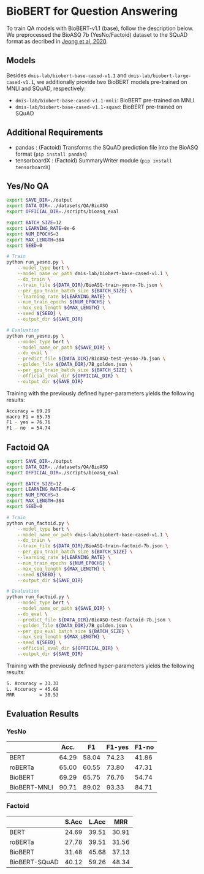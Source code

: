 # BioBERT for Question Answering

To train QA models with BioBERT-v1.1 (base), follow the description below.
We preprocessed the BioASQ 7b (YesNo/Factoid) dataset to the SQuAD format as decribed in [Jeong et al, 2020](https://arxiv.org/abs/2007.00217).

## Models
Besides `dmis-lab/biobert-base-cased-v1.1` and `dmis-lab/biobert-large-cased-v1.1`, we additionally provide two BioBERT models pre-trained on MNLI and SQuAD, respectively:
- `dmis-lab/biobert-base-cased-v1.1-mnli`: BioBERT pre-trained on MNLI
- `dmis-lab/biobert-base-cased-v1.1-squad`: BioBERT pre-trained on SQuAD

## Additional Requirements
- pandas : (Factoid) Transforms the SQuAD prediction file into the BioASQ format (`pip install pandas`)
- tensorboardX : (Factoid) SummaryWriter module (`pip install tensorboardX`)

## Yes/No QA

```bash
export SAVE_DIR=./output
export DATA_DIR=../datasets/QA/BioASQ
export OFFICIAL_DIR=./scripts/bioasq_eval

export BATCH_SIZE=12
export LEARNING_RATE=8e-6
export NUM_EPOCHS=3
export MAX_LENGTH=384
export SEED=0

# Train
python run_yesno.py \
    --model_type bert \
    --model_name_or_path dmis-lab/biobert-base-cased-v1.1 \
    --do_train \
    --train_file ${DATA_DIR}/BioASQ-train-yesno-7b.json \
    --per_gpu_train_batch_size ${BATCH_SIZE} \
    --learning_rate ${LEARNING_RATE} \
    --num_train_epochs ${NUM_EPOCHS} \
    --max_seq_length ${MAX_LENGTH} \
    --seed ${SEED} \
    --output_dir ${SAVE_DIR}

# Evaluation
python run_yesno.py \
    --model_type bert \
    --model_name_or_path ${SAVE_DIR} \
    --do_eval \
    --predict_file ${DATA_DIR}/BioASQ-test-yesno-7b.json \
    --golden_file ${DATA_DIR}/7B_golden.json \
    --per_gpu_train_batch_size ${BATCH_SIZE} \
    --official_eval_dir ${OFFICIAL_DIR} \
    --output_dir ${SAVE_DIR}
```
Training with the previously defined hyper-parameters yields the following results:
```bash
Accuracy = 69.29
macro F1 = 65.75
F1 - yes = 76.76
F1 - no  = 54.74
```

## Factoid QA

```bash
export SAVE_DIR=./output
export DATA_DIR=../datasets/QA/BioASQ
export OFFICIAL_DIR=./scripts/bioasq_eval

export BATCH_SIZE=12
export LEARNING_RATE=8e-6
export NUM_EPOCHS=3
export MAX_LENGTH=384
export SEED=0

# Train
python run_factoid.py \
    --model_type bert \
    --model_name_or_path dmis-lab/biobert-base-cased-v1.1 \
    --do_train \
    --train_file ${DATA_DIR}/BioASQ-train-factoid-7b.json \
    --per_gpu_train_batch_size ${BATCH_SIZE} \
    --learning_rate ${LEARNING_RATE} \
    --num_train_epochs ${NUM_EPOCHS} \
    --max_seq_length ${MAX_LENGTH} \
    --seed ${SEED} \
    --output_dir ${SAVE_DIR}

# Evaluation
python run_factoid.py \
    --model_type bert \
    --model_name_or_path ${SAVE_DIR} \
    --do_eval \
    --predict_file ${DATA_DIR}/BioASQ-test-factoid-7b.json \
    --golden_file ${DATA_DIR}/7B_golden.json \
    --per_gpu_eval_batch_size ${BATCH_SIZE} \
    --max_seq_length ${MAX_LENGTH} \
    --seed ${SEED} \
    --official_eval_dir ${OFFICIAL_DIR} \
    --output_dir ${SAVE_DIR}
```
Training with the previously defined hyper-parameters yields the following results:
```bash
S. Accuracy = 33.33
L. Accuracy = 45.68
MRR         = 38.53
```

## Evaluation Results
### YesNo

|              | Acc.  | F1    | F1-yes | F1-no |
|--------------|-------|-------|--------|-------|
| BERT         | 64.29 | 58.04 | 74.23  | 41.86 |
| roBERTa      | 65.00 | 60.55 | 73.80  | 47.31 |
| BioBERT      | 69.29 | 65.75 | 76.76  | 54.74 |
| BioBERT-MNLI | 90.71 | 89.02 | 93.33  | 84.71 |

### Factoid

|               | S.Acc | L.Acc | MRR   |
|---------------|-------|-------|-------|
| BERT          | 24.69 | 39.51 | 30.91 |
| roBERTa       | 27.78 | 39.51 | 31.56 |
| BioBERT       | 31.48 | 45.68 | 37.13 |
| BioBERT-SQuAD | 40.12 | 59.26 | 48.34 |

